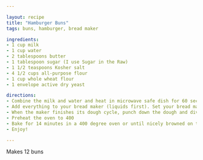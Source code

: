 ```yaml
---

layout: recipe
title: "Hamburger Buns"
tags: buns, hamburger, bread maker

ingredients:
- 1 cup milk
- 1 cup water
- 2 tablespoons butter
- 1 tablespoon sugar (I use Sugar in the Raw)
- 1 1/2 teaspoons Kosher salt
- 4 1/2 cups all-purpose flour
- 1 cup whole wheat flour
- 1 envelope active dry yeast

directions:
- Combine the milk and water and heat in microwave safe dish for 60 seconds (or until warm).
- Add everything to your bread maker (liquids first). Set your bread maker to dough.
- When the maker finishes its dough cycle, punch down the dough and divide into 12 portions They should be a little larger than a golf ball. Make tight balls out of the dough by pulling the dough tightly around and pinching it at the bottom. Place on a baking sheet lined with parchment paper. After the rolls sit for a minute and relax, flatten each ball with the palm of your hand until it is 3 to 4 inches wide. You may want to oil your palm first. Set rolls aside and cover them until they double in size, about 20 minutes. 
- Preheat the oven to 400
- Bake for 14 minutes in a 400 degree oven or until nicely browned on the top and bottom. When they cool a bit, cut in half with a bread knife. They freeze beautifully.
- Enjoy! 

---
```


Makes 12 buns
